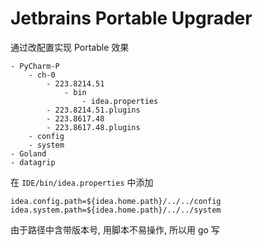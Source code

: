 # Jetbrains Portable Upgrader

通过改配置实现 Portable 效果

```
- PyCharm-P
    - ch-0
        - 223.8214.51
            - bin
                - idea.properties
        - 223.8214.51.plugins
        - 223.8617.48
        - 223.8617.48.plugins
    - config
    - system
- Goland
- datagrip
```

在 `IDE/bin/idea.properties` 中添加

```properties
idea.config.path=${idea.home.path}/../../config
idea.system.path=${idea.home.path}/../../system
```

由于路径中含带版本号, 用脚本不易操作, 所以用 go 写